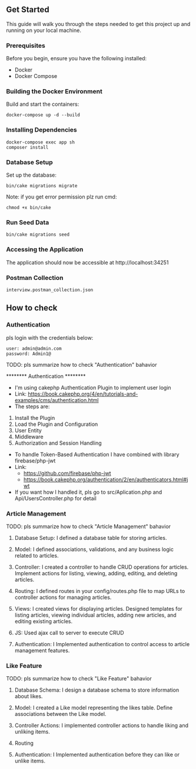 ## Get Started

This guide will walk you through the steps needed to get this project up and running on your local machine.

### Prerequisites

Before you begin, ensure you have the following installed:

- Docker
- Docker Compose

### Building the Docker Environment

Build and start the containers:

```
docker-compose up -d --build
```

### Installing Dependencies

```
docker-compose exec app sh
composer install
```

### Database Setup

Set up the database:

```
bin/cake migrations migrate
```

Note: if you get error permission plz run cmd:

```
chmod +x bin/cake
```

### Run Seed Data
```
bin/cake migrations seed
```

### Accessing the Application

The application should now be accessible at http://localhost:34251

### Postman Collection

```
interview.postman_collection.json
```

## How to check

### Authentication

pls login with the credentials below:

```
user: admin@admin.com
password: Admin1@
```

TODO: pls summarize how to check "Authentication" bahavior

******** Authentication ********
- I'm using cakephp Authentication Plugin to implement user login
- Link: https://book.cakephp.org/4/en/tutorials-and-examples/cms/authentication.html
- The steps are:
1. Install the Plugin
2. Load the Plugin and Configuration
3. User Entity
4. Middleware
5. Authorization and Session Handling

- To handle Token-Based Authentication I have combined with library firebase/php-jwt
- Link:
    - https://github.com/firebase/php-jwt
    - https://book.cakephp.org/authentication/2/en/authenticators.html#jwt
- If you want how I handled it, pls go to src/Aplication.php and Api/UsersController.php for detail

### Article Management

TODO: pls summarize how to check "Article Management" bahavior

1. Database Setup: I defined a database table for storing articles.

2. Model: I defined associations, validations, and any business logic related to articles.

3. Controller: I created a controller to handle CRUD operations for articles. Implement actions for listing, viewing, adding, editing, and deleting articles.

4. Routing: I defined routes in your config/routes.php file to map URLs to controller actions for managing articles.

5. Views: I created views for displaying articles. Designed templates for listing articles, viewing individual articles, adding new articles, and editing existing articles.

6. JS: Used ajax call to server to execute CRUD

7. Authentication: I Implemented authentication to control access to article management features.

### Like Feature

TODO: pls summarize how to check "Like Feature" bahavior


1. Database Schema: I design a database schema to store information about likes.

2. Model: I created a Like model representing the likes table. Define associations between the Like model.

3. Controller Actions: I implemented controller actions to handle liking and unliking items.

4. Routing

5. Authentication: I Implemented authentication before they can like or unlike items.